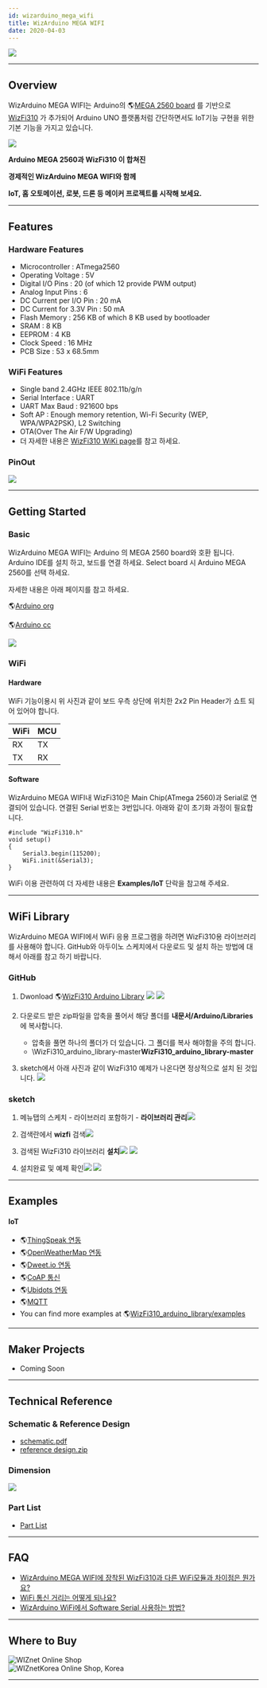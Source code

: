 ```yaml
---
id: wizarduino_mega_wifi
title: WizArduino MEGA WIFI
date: 2020-04-03
---
```


![](/img/osh/wizarduino_mega_wifi/1st_1894_1.png)

-----

## Overview

WizArduino MEGA WIFI는 Arduino의 🌎[MEGA 2560
board](http://www.arduino.org/products/boards/arduino-mega-2560) 를 기반으로
[WizFi310]() 가 추가되어 Arduino UNO 플랫폼처럼 간단하면서도
IoT기능 구현을 위한 기본 기능을 가지고 있습니다.

![](/img/osh/wizarduino_mega_wifi/mega2560_wizfi310_1.png)

**Arduino MEGA 2560과 WizFi310 이 합쳐진**

**경제적인 WizArduino MEGA WIFI와 함께**

**IoT, 홈 오토메이션, 로봇, 드론 등 메이커 프로젝트를 시작해 보세요.**

-----

## Features

### Hardware Features

  - Microcontroller : ATmega2560
  - Operating Voltage : 5V
  - Digital I/O Pins : 20 (of which 12 provide PWM output)
  - Analog Input Pins : 6
  - DC Current per I/O Pin : 20 mA
  - DC Current for 3.3V Pin : 50 mA
  - Flash Memory : 256 KB of which 8 KB used by bootloader
  - SRAM : 8 KB
  - EEPROM : 4 KB
  - Clock Speed : 16 MHz
  - PCB Size : 53 x 68.5mm

### WiFi Features

  - Single band 2.4GHz IEEE 802.11b/g/n
  - Serial Interface : UART
  - UART Max Baud : 921600 bps
  - Soft AP : Enough memory retention, Wi-Fi Security (WEP,
    WPA/WPA2PSK), L2 Switching
  - OTA(Over The Air F/W Upgrading)
  - 더 자세한 내용은 [WizFi310 WiKi page](WizFi310.md)를 참고 하세요.

### PinOut

![](/img/osh/wizarduino_mega_wifi/wizarduino_mega_wifi_o_ver1.0_pinout_170316.png)

-----
## Getting Started

### Basic

WizArduino MEGA WIFI는 Arduino 의 MEGA 2560 board와 호환 됩니다. Arduino IDE를 설치
하고, 보드를 연결 하세요. Select board 시 Arduino MEGA 2560를 선택 하세요.

자세한 내용은 아래 페이지를 참고 하세요.

🌎[Arduino
org](http://www.arduino.org/learning/tutorials/first-steps-with-arduino-ide) 

🌎[Arduino cc](https://www.arduino.cc/en/Guide/HomePage)  

![](/img/osh/wizarduino_mega_wifi/wizarduino_mega_wifi_o_ver1.0_jumper_cap_170320.png)

### WiFi

#### Hardware

WiFi 기능이용시 위 사진과 같이 보드 우측 상단에 위치한 2x2 Pin Header가 쇼트 되어 있어야 합니다.

| WiFi | MCU |
| ---- | --- |
| RX   | TX  |
| TX   | RX  |

#### Software

WizArduino MEGA WIFI내 WizFi310은 Main Chip(ATmega 2560)과 Serial로 연결되어
있습니다. 연결된 Serial 번호는 3번입니다. 아래와 같이 초기화 과정이 필요합니다.

    #include "WizFi310.h"
    void setup()
    {
        Serial3.begin(115200);
        WiFi.init(&Serial3);
    }

WiFi 이용 관련하여 더 자세한 내용은 **Examples/IoT** 단락을 참고해 주세요.

-----
## WiFi Library

WizArduino MEGA WIFI에서 WiFi 응용 프로그램을 하려면 WizFi310용 라이브러리를 사용해야 합니다.
GitHub와 아두이노 스케치에서 다운로드 및 설치 하는 방법에 대해서 아래를 참고 하기 바랍니다.

### GitHub

1.  Dwonload 🌎[WizFi310 Arduino
    Library](https://github.com/Wiznet/WizFi310_arduino_library)
    ![](/img/osh/wizarduino_mega_wifi/github_1.png)
    ![](/img/osh/wizarduino_mega_wifi/github_2.png)

2.  다운로드 받은 zip파일을 압축을 풀어서 해당 폴더를 **내문서/Arduino/Libraries**에 복사합니다. 
      - 압축을 풀면 하나의 폴더가 더 있습니다. 그 폴더를 복사 해야함을 주의 합니다.
      - \\WizFi310\_arduino\_library-master**WizFi310\_arduino\_library-master**

3.  sketch에서 아래 사진과 같이 WizFi310 예제가 나온다면 정상적으로 설치 된 것입니다.
    ![](/img/osh/wizarduino_mega_wifi/github3.png)

### sketch

1.  메뉴탭의 스케치 - 라이브러리 포함하기 - **라이브러리
    관리**![](/img/osh/wizarduino_mega_wifi/wizfi310_library_manager1.png)
2.  검색란에서 **wizfi**
    검색![](/img/osh/wizarduino_mega_wifi/wizfi310_library_manager3.png)
3.  검색된 WizFi310 라이브러리
    **설치**![](/img/osh/wizarduino_mega_wifi/wizfi310_library_manager4.png)
    ![](/img/osh/wizarduino_mega_wifi/wizfi310_library_manager5.png)
    
4.  설치완료 및 예제
    확인![](/img/osh/wizarduino_mega_wifi/wizfi310_library_manager6.png)
    ![](/img/osh/wizarduino_mega_wifi/wizfi310_library_manager7.png)

-----

## Examples

#### IoT

  - 🌎[ThingSpeak
    연동](http://wiznetian.com/article/wizarduino-wifi-thingspeak-%EC%97%B0%EB%8F%99%ED%95%98%EA%B3%A0-%EC%84%BC%EC%84%9C-%EA%B0%92%EC%9D%84-%EB%B3%B4%EB%82%B4%EA%B8%B0/)
  - 🌎[OpenWeatherMap
    연동](http://wiznetian.com/article/wizarduino-wifi%EB%A1%9C-openweathermap-%EC%82%AC%EC%9D%B4%ED%8A%B8%EC%97%90%EC%84%9C-%EB%82%A0%EC%94%A8%EB%8D%B0%EC%9D%B4%ED%84%B0-%EA%B0%80%EC%A0%B8%EC%98%A4%EA%B8%B0/)
  - 🌎[Dweet.io
    연동](http://wiznetian.com/article/wizarduino-wifi-cloud%ec%97%90-%ec%84%bc%ec%84%9c-%ec%a0%95%eb%b3%b4-%ec%a0%80%ec%9e%a5%ed%95%98%ea%b8%b0-dweet-io/)
  - 🌎[CoAP
    통신](http://wiznetian.com/article/wizaruino-wifi-coap-%ed%86%b5%ec%8b%a0%ed%95%98%ea%b8%b0/)
  - 🌎[Ubidots
    연동](http://wiznetian.com/article/wizarduino-wifi-ubidots-%ed%81%b4%eb%9d%bc%ec%9a%b0%eb%93%9c-%ec%97%b0%eb%8f%99/)
  - 🌎[MQTT](http://wiznetian.com/article/wizarduino-wifimqtt-%EC%82%AC%EC%9A%A9%ED%95%98%EA%B8%B0/)
  - You can find more examples at
    🌎[WizFi310\_arduino\_library/examples](https://github.com/Wiznet/WizFi310_arduino_library/tree/master/examples)

-----
## Maker Projects

  - Coming Soon

-----

## Technical Reference

### Schematic & Reference Design

  - [schematic.pdf](/osh/wizarduino_mega_wifi/wizarduino_mega_wifi_o_ver1.0_sch_170314.pdf)
  - [reference design.zip](/osh/wizarduino_mega_wifi/wizarduino_mega_wifi_o_ver1.0_design_170314.zip)

### Dimension

![](/img/osh/wizarduino_mega_wifi/wizarduino_mega_wifi_o_ver1.0_dimension_170315.png)

### Part List

  - [Part List](/osh/wizarduino_mega_wifi/wizarduino_mega_wifi_ver1.0_pl_170320.pdf)  

-----

## FAQ

  - [WizArduino MEGA WIFI에 장착된 WizFi310과 다른 WiFi모듈과 차이점은
    뭔가요?](W5100S_(MKR-)Ethernet_Shield.md)
  - [WiFi 통신 거리는 어떻게 되나요?]()
  - [WizArduino WiFi에서 Software Serial 사용하는
    방법?]()

-----

## Where to Buy



![WIZnet Online Shop](/img/osh/w5100s_ethernet_shield/start/buynow.png)  
![WIZnetKorea Online Shop,
Korea](/img/osh/w5100s_ethernet_shield/start/won.png)



-----
